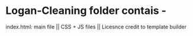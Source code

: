 # Logan-Cleaning folder contais - 
index.html: main file || 
CSS + JS files ||
Licesnce credit to template builder  
